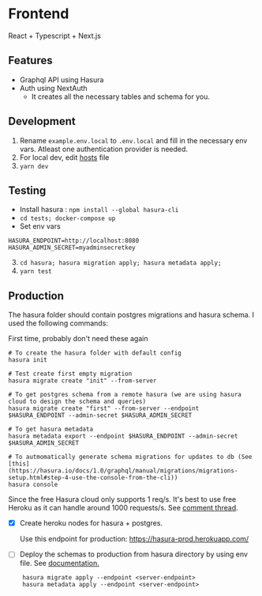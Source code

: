 # Frontend 

React + Typescript + Next.js

## Features
- Graphql API using Hasura
- Auth using NextAuth
    - It creates all the necessary tables and schema for you.

## Development
1. Rename `example.env.local` to `.env.local` and fill in the necessary env vars. Atleast one authentication provider is needed.
2. For local dev, edit [hosts](https://stackoverflow.com/questions/10456174/oauth-how-to-test-with-local-urls) file
3. `yarn dev`

## Testing

- Install hasura : `npm install --global hasura-cli`
- `cd tests; docker-compose up`
- Set env vars

```
HASURA_ENDPOINT=http://localhost:8080
HASURA_ADMIN_SECRET=myadminsecretkey
```
3. `cd hasura; hasura migration apply; hasura metadata apply; `
3. `yarn test`


## Production

The hasura folder should contain postgres migrations and hasura schema. I used the following commands:

First time, probably don't need these again
```
# To create the hasura folder with default config
hasura init

# Test create first empty migration
hasura migrate create "init" --from-server 

# To get postgres schema from a remote hasura (we are using hasura cloud to design the schema and queries)
hasura migrate create "first" --from-server --endpoint $HASURA_ENDPOINT --admin-secret $HASURA_ADMIN_SECRET

# To get hasura metadata
hasura metadata export --endpoint $HASURA_ENDPOINT --admin-secret $HASURA_ADMIN_SECRET

# To autmomatically generate schema migrations for updates to db (See [this](https://hasura.io/docs/1.0/graphql/manual/migrations/migrations-setup.html#step-4-use-the-console-from-the-cli))
hasura console

```
Since the free Hasura cloud only supports 1 req/s. It's best to use free Heroku as it can handle around 1000 requests/s. See [comment thread](https://www.reddit.com/r/graphql/comments/a84s22/graphile_vs_hasura/ec80n52/). 

- [x] Create heroku nodes for hasura + postgres. 

    Use this endpoint for production: https://hasura-prod.herokuapp.com/

- [ ] Deploy the schemas to production from hasura directory by using env file. See [documentation.](https://hasura.io/docs/1.0/graphql/manual/hasura-cli/config-reference.html#environment-variables)

```
    hasura migrate apply --endpoint <server-endpoint>
    hasura metadata apply --endpoint <server-endpoint>
```